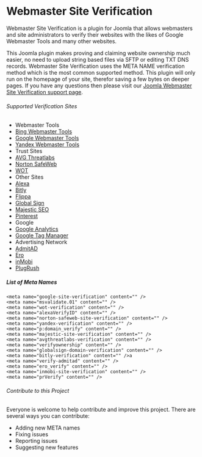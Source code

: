 # Webmaster Site Verification
Webmaster Site Verification is a plugin for Joomla that allows webmasters and site administrators to verify their websites with the likes of Google Webmaster Tools and many other websites.

This Joomla plugin makes proving and claiming website ownership much easier, no need to upload string based files via SFTP or editing TXT DNS records. Webmaster Site Verification uses the META NAME verification method which is the most common supported method. This plugin will only run on the homepage of your site, therefor saving a few bytes on deeper pages. If you have any questions then please visit our [Joomla Webmaster Site Verification support page](https://www.bybe.net/joomla-webmaster-site-verification/#usage).

###### Supported Verification Sites
- Webmaster Tools
 - [Bing Webmaster Tools](http://www.bing.com/webmaster/help/how-to-verify-ownership-of-your-site-afcfefc6)
 - [Google Webmaster Tools](https://support.google.com/webmasters/answer/35659?vid=1-635750926115294249-375142463137913805)
 - [Yandex Webmaster Tools](https://yandex.com/support/webmaster/service/rights.xml)
- Trust Sites
 - [AVG Threatlabs](http://www.avgthreatlabs.com/ww-en/site-owner/)
 - [Norton SafeWeb](https://safeweb.norton.com/help/site_owners)
 - [WOT](https://www.mywot.com/wiki/Verify_your_website) 
- Other Sites
- [Alexa](http://www.alexa.com/siteowners/claim)
- [Bitly](https://bitly.com/)
- [Flippa](https://support.flippa.com/hc/en-us/articles/202470424-How-Do-I-Verify-Ownership-of-the-Site-I-am-Selling-)
- [Global Sign](https://support.globalsign.com/customer/portal/articles/1345666-verify-domain-ownership---approver-url-method-)
- [Majestic SEO](https://majestic.com/webmaster-tools)
- [Pinterest](https://help.pinterest.com/en/articles/confirm-your-website)
- Google
 - [Google Analytics](https://support.google.com/webmasters/answer/35659?vid=1-635750926115294249-375142463137913805)
 - [Google Tag Manager](https://support.google.com/webmasters/answer/35659?vid=1-635750926115294249-375142463137913805)
- Advertising Network
 - [AdmitAD](https://www.admitad.com/en/webmaster/registration/#)
 - [Ero](http://www.ero-advertising.com/)
 - [inMobi](http://www.inmobi.com/en/)
 - [PlugRush](https://www.plugrush.com/account/faq/5/55)

##### List of Meta Names 
```
<meta name="google-site-verification" content="" />
<meta name="msvalidate.01" content="" />
<meta name="wot-verification" content="" />
<meta name="alexaVerifyID" content="" />
<meta name="norton-safeweb-site-verification" content="" />
<meta name="yandex-verification" content="" />
<meta name="p:domain_verify" content="" />
<meta name="majestic-site-verification" content="" />
<meta name="avgthreatlabs-verification" content="" />
<meta name="verifyownership" content="" />
<meta name="globalsign-domain-verification" content="" />
<meta name="bitly-verification" content="" />a
<meta name="verify-admitad" content="" />
<meta name="ero_verify" content="" />
<meta name="inmobi-site-verification" content="" />
<meta name="prVerify" content="" />
```

###### Contribute to this Project
Everyone is welcome to help contribute and improve this project. There are several ways you can contribute:

- Adding new META names
- Fixing issues
- Reporting issues
- Suggesting new features